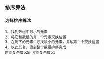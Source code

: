 ### 排序算法

#### 选择排序算法
    1、找到数组中最小的元素
    2、将它和数组的第一个元素交换位置
    3、在剩下的元素中寻找最小的元素，并与第二个交换位置
    4、以此反复，直到整个数组排序完成
    时间复杂度o2n 空间复杂度o1 
    